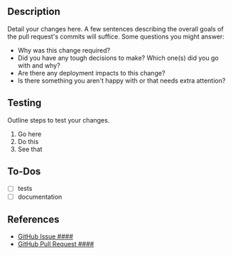 ## Description
Detail your changes here.
A few sentences describing the overall goals of the pull request's commits will suffice.
Some questions you might answer:

* Why was this change required?
* Did you have any tough decisions to make? Which one(s) did you go with and why?
* Are there any deployment impacts to this change?
* Is there something you aren't happy with or that needs extra attention?

## Testing
Outline steps to test your changes.

1. Go here
1. Do this
1. See that

## To-Dos
- [ ] tests
- [ ] documentation

## References
* [GitHub Issue ####](https://github.com/Iowa-Elixir/reunions/issues/####)
* [GitHub Pull Request ####](https://github.com/Iowa-Elixir/reunions/pull/####)
